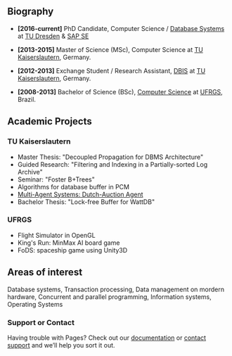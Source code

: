 ## Biography

- **[2016-current]** PhD Candidate, Computer Science / [Database Systems](https://wwwdb.inf.tu-dresden.de/) at [TU Dresden](https://tu-dresden.de/) & [SAP SE](https://www.sap.com/index.html)

- **[2013-2015]** Master of Science (MSc), Computer Science at [TU Kaiserslautern](http://www.uni-kl.de/startseite/), Germany.

- **[2012-2013]** Exchange Student / Research Assistant, [DBIS](http://lgis.informatik.uni-kl.de/cms/index.php?id=3) at [TU Kaiserslautern](http://www.uni-kl.de/startseite/), Germany.

- **[2008-2013]** Bachelor of Science (BSc), [Computer Science](http://www.inf.ufrgs.br/) at [UFRGS](http://www.ufrgs.com/), Brazil.

## Academic Projects


### TU Kaiserslautern
- Master Thesis: "Decoupled Propagation for DBMS Architecture"
- Guided Research: "Filtering and Indexing in a Partially-sorted Log Archive"
- Seminar: "Foster B+Trees"
- Algorithms for database buffer in PCM
- [Multi-Agent Systems: Dutch-Auction Agent](https://bitbucket.org/lslersch/mas-project/overview)
- Bachelor Thesis: "Lock-free Buffer for WattDB"
 
 
### UFRGS
- Flight Simulator in OpenGL
- King's Run: MinMax AI board game
- FoDS: spaceship game using Unity3D
 
 
## Areas of interest

Database systems, Transaction processing, Data management on mordern hardware, Concurrent and parallel programming, Information systems, Operating Systems


### Support or Contact

Having trouble with Pages? Check out our [documentation](https://help.github.com/categories/github-pages-basics/) or [contact support](https://github.com/contact) and we’ll help you sort it out.
